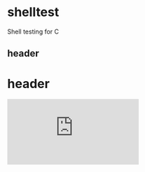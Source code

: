 # shelltest
Shell testing for C
## header 
# header
![](https://github.com/computersciencebenHolberton/shelltest/blob/master/README.md#shelltest)
